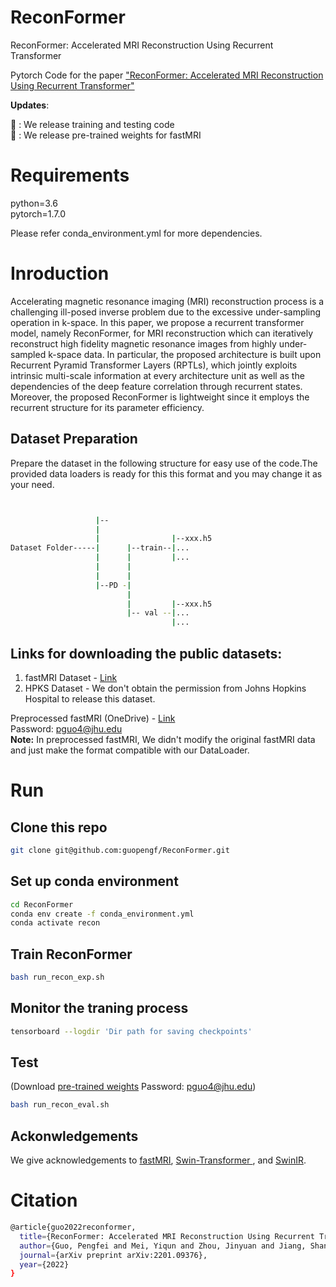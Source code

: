 # ReconFormer
ReconFormer: Accelerated MRI Reconstruction Using Recurrent Transformer

Pytorch Code for the paper ["ReconFormer: Accelerated MRI Reconstruction Using Recurrent Transformer"](https://arxiv.org/abs/2201.09376)

**Updates**:

:rocket: : We release training and testing code \
:rocket: : We release pre-trained weights for fastMRI 

# Requirements

python=3.6  
pytorch=1.7.0

Please refer conda_environment.yml for more dependencies.

# Inroduction

Accelerating magnetic resonance imaging (MRI) reconstruction process is a challenging ill-posed inverse problem due to the excessive under-sampling operation in k-space.
In this paper, we propose a recurrent transformer model, namely ReconFormer, for MRI reconstruction which can iteratively reconstruct high fidelity magnetic resonance images from highly under-sampled k-space data. In particular, the proposed architecture is built upon Recurrent Pyramid Transformer Layers (RPTLs), which jointly exploits intrinsic multi-scale information at every architecture unit as well as the dependencies of the deep feature correlation through recurrent states. Moreover, the proposed ReconFormer is lightweight since it employs the recurrent structure for its parameter efficiency.

## Dataset Preparation

Prepare the dataset in the following structure for easy use of the code.The provided data loaders is ready for this this format and you may change it as your need.

```bash


                   |-- 
                   |                       
                   |                |--xxx.h5  
Dataset Folder-----|      |--train--|...
                   |      |         |...
                   |      |                  
                   |      |         
                   |--PD -|
                          |
                          |         |--xxx.h5 
                          |-- val --|...  
                                    |...
 ```

## Links for downloading the public datasets:

1) fastMRI Dataset - <a href="https://fastmri.med.nyu.edu/"> Link </a>
2) HPKS Dataset - We don't obtain the permission from Johns Hopkins Hospital to release this dataset.

Preprocessed fastMRI (OneDrive) - <a href="https://livejohnshopkins-my.sharepoint.com/:f:/g/personal/pguo4_jh_edu/EtXsMeyrJB1Pn-JOjM_UqhUBdY1KPrvs-PwF2fW7gERKIA?e=uuBINy"> Link </a>\
Password: pguo4@jhu.edu\
**Note:** In preprocessed fastMRI, We didn't modify the original fastMRI data and just make the format compatible with our DataLoader. 

# Run

## Clone this repo
```bash 
git clone git@github.com:guopengf/ReconFormer.git
```

## Set up conda environment
```bash
cd ReconFormer
conda env create -f conda_environment.yml
conda activate recon
```
## Train ReconFormer
```bash 
bash run_recon_exp.sh
```

## Monitor the traning process
```bash 
tensorboard --logdir 'Dir path for saving checkpoints'
```
## Test 
(Download [pre-trained weights](https://livejohnshopkins-my.sharepoint.com/:f:/g/personal/pguo4_jh_edu/Er37oIyNy3NBrXbeCQBp_fQBAxELR8UDaq6gHd-fjwRrSw) Password: pguo4@jhu.edu)
```bash 
bash run_recon_eval.sh
```
## Ackonwledgements

We give acknowledgements to [fastMRI](https://github.com/facebookresearch/fastMRI), [Swin-Transformer
](https://github.com/microsoft/Swin-Transformer), and [SwinIR](https://github.com/JingyunLiang/SwinIR).


# Citation
```bash
@article{guo2022reconformer,
  title={ReconFormer: Accelerated MRI Reconstruction Using Recurrent Transformer},
  author={Guo, Pengfei and Mei, Yiqun and Zhou, Jinyuan and Jiang, Shanshan and Patel, Vishal M},
  journal={arXiv preprint arXiv:2201.09376},
  year={2022}
}
```
